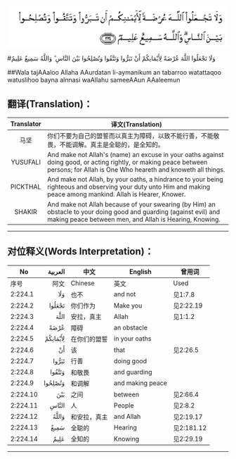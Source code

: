 ![002:224](images/002_224.gif)

#وَلَا تَجْعَلُوا اللَّهَ عُرْضَةً لِأَيْمَانِكُمْ أَنْ تَبَرُّوا وَتَتَّقُوا وَتُصْلِحُوا بَيْنَ النَّاسِ ۗ وَاللَّهُ سَمِيعٌ عَلِيمٌ 

##Wala tajAAaloo Allaha AAurdatan li-aymanikum an tabarroo watattaqoo watuslihoo bayna alnnasi waAllahu sameeAAun AAaleemun 

## 翻译(Translation)：

| Translator | 译文(Translation)                                            |
| :--------: | ------------------------------------------------------------ |
|    马坚    | 你们不要为自己的盟誓而以真主为障碍，以致不能行善，不能敬畏，不能调解。真主是全聪的，是全知的。 |
|  YUSUFALI  | And make not Allah's (name) an excuse in your oaths against doing good, or acting rightly, or making peace between persons; for Allah is One Who heareth and knoweth all things. |
|  PICKTHAL  | And make not Allah, by your oaths, a hindrance to your being righteous and observing your duty unto Him and making peace among mankind. Allah is Hearer, Knower. |
|   SHAKIR   | And make not Allah because of your swearing (by Him) an obstacle to your doing good and guarding (against evil) and making peace between men, and Allah is Hearing, Knowing. |

---

## 对位释义(Words Interpretation)：

| No   | العربية | 中文    | English | 曾用词 |
| ---- | ------: | ------- | ------- | ------ |
| 序号 |    阿文 | Chinese | 英文    | Used   |
| 2:224.1  | وَلَا      | 也不         | and not          | 见1:7.8    |
| 2:224.2  | تَجْعَلُوا   | 你们作为     | Make you         | 见2:22.19  |
| 2:224.3  | اللَّهَ     | 安拉，真主   | Allah            | 见1:1.2    |
| 2:224.4  | عُرْضَةً     | 障碍         | an obstacle      |            |
| 2:224.5  | لِأَيْمَانِكُمْ | 在你们的盟誓 | in your oaths    |            |
| 2:224.6  | أَنْ       | 该           | that             | 见2:26.5   |
| 2:224.7  | تَبَرُّوا    | 行善         | doing good       |            |
| 2:224.8  | وَتَتَّقُوا   | 和敬畏       | and guarding     |            |
| 2:224.9  | وَتُصْلِحُوا  | 和调解       | and making peace |            |
| 2:224.10 | بَيْنَ      | 之间         | between          | 见2:66.4   |
| 2:224.11 | النَّاسِ    | 人           | People           | 见2:8.2    |
| 2:224.12 | وَاللَّهُ    | 和安拉，真主 | and Allah        | 见2:19.17  |
| 2:224.13 | سَمِيعٌ     | 全聪的       | Hearing          | 见2:181.12 |
| 2:224.14 | عَلِيمٌ     | 全知的       | Knowing          | 见2:29.19  |

---

